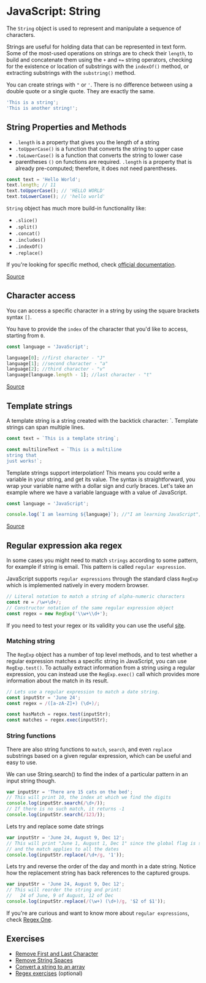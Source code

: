 # JavaScript: String

The `String` object is used to represent and manipulate a sequence of characters.

Strings are useful for holding data that can be represented in text form. Some of the most-used operations on strings are to check their `length`, to build and concatenate them using the `+` and `+=` string operators, checking for the existence or location of substrings with the `indexOf()` method, or extracting substrings with the `substring()` method.

You can create strings with `"` or `'`. There is no difference between using a double quote or a single quote. They are exactly the same.

```js
'This is a string';
'This is another string!';
```

## String Properties and Methods

- `.length` is a property that gives you the length of a string
- `.toUpperCase()` is a function that converts the string to upper case
- `.toLowerCase()` is a function that converts the string to lower case
- parentheses `()` on functions are required. `.length` is a property that is already pre-computed; therefore, it does not need parentheses.

```js
const text = 'Hello World';
text.length; // 11
text.toUpperCase(); // 'HELLO WORLD'
text.toLowerCase(); // 'hello world'
```

`String` object has much more build-in functionality like:

- `.slice()`
- `.split()`
- `.concat()`
- `.includes()`
- `.indexOf()`
- `.replace()`

If you're looking for specific method, check [official documentation](https://developer.mozilla.org/en-US/docs/Web/JavaScript/Reference/Global_Objects/String#static_methods).

[Source](https://learnjavascript.online/app.html?id=1440)

## Character access

You can access a specific character in a string by using the square brackets syntax `[]`.

You have to provide the `index` of the character that you'd like to access, starting from `0`.

```js
const language = 'JavaScript';

language[0]; //first character - "J"
language[1]; //second character - "a"
language[2]; //third character - "v"
language[language.length - 1]; //last character - "t"
```

[Source](https://learnjavascript.online/app.html?id=1444)

## Template strings

A template string is a string created with the backtick character: `. Template strings can span multiple lines.

```js
const text = `This is a template string`;

const multilineText = `This is a multiline
string that
just works!`;
```

Template strings support interpolation! This means you could write a variable in your string, and get its value. The syntax is straightforward, you wrap your variable name with a dollar sign and curly braces. Let's take an example where we have a variable language with a value of JavaScript.

```js
const language = 'JavaScript';

console.log(`I am learning ${language}`); //"I am learning JavaScript";
```

[Source](https://learnjavascript.online/app.html?id=1453)

## Regular expression aka regex

In some cases you might need to match `strings` according to some pattern, for example if string is email. This pattern is called `regular expression`.

JavaScript supports `regular expressions` through the standard class `RegExp` which is implemented natively in every modern browser.

```js
// Literal notation to match a string of alpha-numeric characters
const re = /\w+\d+/;
// Constructor notation of the same regular expression object
const regex = new RegExp('\\w+\\d+');
```

If you need to test your regex or its validity you can use the useful [site](https://regex101.com/).

### Matching string

The `RegExp` object has a number of top level methods, and to test whether a regular expression matches a specific string in JavaScript, you can use `RegExp.test()`. To actually extract information from a string using a regular expression, you can instead use the `RegExp.exec()` call which provides more information about the match in its result.

```js
// Lets use a regular expression to match a date string.
const inputStr = 'June 24';
const regex = /([a-zA-Z]+) (\d+)/;

const hasMatch = regex.test(inputStr);
const matches = regex.exec(inputStr);
```

### String functions

There are also string functions to `match`, `search`, and even `replace` substrings based on a given regular expression, which can be useful and easy to use.

We can use String.search() to find the index of a particular pattern in an input string though.

```js
var inputStr = 'There are 15 cats on the bed';
// This will print 10, the index at which we find the digits
console.log(inputStr.search(/\d+/));
// If there is no such match, it returns -1
console.log(inputStr.search(/123/));
```

Lets try and replace some date strings

```js
var inputStr = 'June 24, August 9, Dec 12';
// This will print "June 1, August 1, Dec 1" since the global flag is set.
// and the match applies to all the dates
console.log(inputStr.replace(/\d+/g, '1'));
```

Lets try and reverse the order of the day and month in a date
string. Notice how the replacement string has back references to the captured groups.

```js
var inputStr = 'June 24, August 9, Dec 12';
// This will reorder the string and print:
//   24 of June, 9 of August, 12 of Dec
console.log(inputStr.replace(/(\w+) (\d+)/g, '$2 of $1'));
```

If you're are curious and want to know more about `regular expressions`, check [Regex One](https://regexone.com/references/javascript).

## Exercises

- [Remove First and Last Character](https://www.codewars.com/kata/56bc28ad5bdaeb48760009b0/train/javascript)
- [Remove String Spaces](https://www.codewars.com/kata/57eae20f5500ad98e50002c5/train/javascript)
- [Convert a string to an array](https://www.codewars.com/kata/57e76bc428d6fbc2d500036d/train/javascript)
- [Regex exercises](https://regexone.com/lesson/introduction_abcs) (optional)
